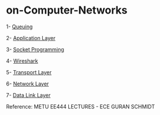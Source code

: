 # on-Computer-Networks

1- [Queuing](https://github.com/zeynepnursahinel/METU/tree/main/Computer%20Networks%20(EE444)/Queuing)

2- [Application Layer](https://github.com/zeynepnursahinel/METU/tree/main/Computer%20Networks%20(EE444)/Application%20Layer)

3- [Socket Programming](https://github.com/zeynepnursahinel/METU/tree/main/Computer%20Networks%20(EE444)/Socket%20Programming)

4- [Wireshark](https://github.com/zeynepnursahinel/METU/tree/main/Computer%20Networks%20(EE444)/Wireshark)

5- [Transport Layer](https://github.com/zeynepnursahinel/METU/tree/main/Computer%20Networks%20(EE444)/Transport%20Layer)

6- [Network Layer](https://github.com/zeynepnursahinel/METU/tree/main/Computer%20Networks%20(EE444)/Network%20Layer)

7- [Data Link Layer](https://github.com/zeynepnursahinel/METU/tree/main/Computer%20Networks%20(EE444)/Data%20Link%20Layer)

Reference: METU EE444 LECTURES - ECE GURAN SCHMIDT
